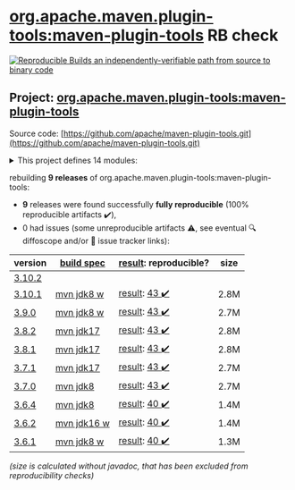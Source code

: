 [org.apache.maven.plugin-tools:maven-plugin-tools](https://central.sonatype.com/artifact/org.apache.maven.plugin-tools/maven-plugin-tools/versions) RB check
=======

[![Reproducible Builds](https://reproducible-builds.org/images/logos/rb.svg) an independently-verifiable path from source to binary code](https://reproducible-builds.org/)

## Project: [org.apache.maven.plugin-tools:maven-plugin-tools](https://central.sonatype.com/artifact/org.apache.maven.plugin-tools/maven-plugin-tools/versions)

Source code: [https://github.com/apache/maven-plugin-tools.git](https://github.com/apache/maven-plugin-tools.git)

<details><summary>This project defines 14 modules:</summary>

* [org.apache.maven.plugin-tools:maven-plugin-annotations](https://central.sonatype.com/artifact/org.apache.maven.plugin-tools/maven-plugin-annotations/3.10.1)
* [org.apache.maven.plugin-tools:maven-plugin-tools](https://central.sonatype.com/artifact/org.apache.maven.plugin-tools/maven-plugin-tools/3.10.1)
* [org.apache.maven.plugin-tools:maven-plugin-tools-annotations](https://central.sonatype.com/artifact/org.apache.maven.plugin-tools/maven-plugin-tools-annotations/3.10.1)
* [org.apache.maven.plugin-tools:maven-plugin-tools-ant](https://central.sonatype.com/artifact/org.apache.maven.plugin-tools/maven-plugin-tools-ant/3.10.1)
* [org.apache.maven.plugin-tools:maven-plugin-tools-api](https://central.sonatype.com/artifact/org.apache.maven.plugin-tools/maven-plugin-tools-api/3.10.1)
* [org.apache.maven.plugin-tools:maven-plugin-tools-beanshell](https://central.sonatype.com/artifact/org.apache.maven.plugin-tools/maven-plugin-tools-beanshell/3.10.1)
* [org.apache.maven.plugin-tools:maven-plugin-tools-generators](https://central.sonatype.com/artifact/org.apache.maven.plugin-tools/maven-plugin-tools-generators/3.10.1)
* [org.apache.maven.plugin-tools:maven-plugin-tools-java](https://central.sonatype.com/artifact/org.apache.maven.plugin-tools/maven-plugin-tools-java/3.10.1)
* [org.apache.maven.plugin-tools:maven-plugin-tools-model](https://central.sonatype.com/artifact/org.apache.maven.plugin-tools/maven-plugin-tools-model/3.10.1)
* [org.apache.maven.plugin-tools:maven-script](https://central.sonatype.com/artifact/org.apache.maven.plugin-tools/maven-script/3.10.1)
* [org.apache.maven.plugin-tools:maven-script-ant](https://central.sonatype.com/artifact/org.apache.maven.plugin-tools/maven-script-ant/3.10.1)
* [org.apache.maven.plugin-tools:maven-script-beanshell](https://central.sonatype.com/artifact/org.apache.maven.plugin-tools/maven-script-beanshell/3.10.1)
* [org.apache.maven.plugins:maven-plugin-plugin](https://central.sonatype.com/artifact/org.apache.maven.plugins/maven-plugin-plugin/3.10.1)
* [org.apache.maven.plugins:maven-plugin-report-plugin](https://central.sonatype.com/artifact/org.apache.maven.plugins/maven-plugin-report-plugin/3.10.1)
</details>

rebuilding **9 releases** of org.apache.maven.plugin-tools:maven-plugin-tools:
- **9** releases were found successfully **fully reproducible** (100% reproducible artifacts :heavy_check_mark:),
- 0 had issues (some unreproducible artifacts :warning:, see eventual :mag: diffoscope and/or :memo: issue tracker links):

| version | [build spec](/BUILDSPEC.md) | [result](https://reproducible-builds.org/docs/jvm/): reproducible? | size |
| -- | --------- | ------ | -- |
| [3.10.2](https://central.sonatype.com/artifact/org.apache.maven.plugin-tools/maven-plugin-tools/3.10.2/pom) | | | |
| [3.10.1](https://central.sonatype.com/artifact/org.apache.maven.plugin-tools/maven-plugin-tools/3.10.1/pom) | [mvn jdk8 w](maven-plugin-tools-3.10.1.buildspec) | [result](maven-plugin-tools-3.10.1.buildinfo): [43 :heavy_check_mark: ](maven-plugin-tools-3.10.1.buildcompare) | 2.8M |
| [3.9.0](https://central.sonatype.com/artifact/org.apache.maven.plugin-tools/maven-plugin-tools/3.9.0/pom) | [mvn jdk8 w](maven-plugin-tools-3.9.0.buildspec) | [result](maven-plugin-tools-3.9.0.buildinfo): [43 :heavy_check_mark: ](maven-plugin-tools-3.9.0.buildcompare) | 2.7M |
| [3.8.2](https://central.sonatype.com/artifact/org.apache.maven.plugin-tools/maven-plugin-tools/3.8.2/pom) | [mvn jdk17](maven-plugin-tools-3.8.2.buildspec) | [result](maven-plugin-tools-3.8.2.buildinfo): [43 :heavy_check_mark: ](maven-plugin-tools-3.8.2.buildcompare) | 2.8M |
| [3.8.1](https://central.sonatype.com/artifact/org.apache.maven.plugin-tools/maven-plugin-tools/3.8.1/pom) | [mvn jdk17](maven-plugin-tools-3.8.1.buildspec) | [result](maven-plugin-tools-3.8.1.buildinfo): [43 :heavy_check_mark: ](maven-plugin-tools-3.8.1.buildcompare) | 2.8M |
| [3.7.1](https://central.sonatype.com/artifact/org.apache.maven.plugin-tools/maven-plugin-tools/3.7.1/pom) | [mvn jdk17](maven-plugin-tools-3.7.1.buildspec) | [result](maven-plugin-tools-3.7.1.buildinfo): [43 :heavy_check_mark: ](maven-plugin-tools-3.7.1.buildcompare) | 2.7M |
| [3.7.0](https://central.sonatype.com/artifact/org.apache.maven.plugin-tools/maven-plugin-tools/3.7.0/pom) | [mvn jdk8](maven-plugin-tools-3.7.0.buildspec) | [result](maven-plugin-tools-3.7.0.buildinfo): [43 :heavy_check_mark: ](maven-plugin-tools-3.7.0.buildcompare) | 2.7M |
| [3.6.4](https://central.sonatype.com/artifact/org.apache.maven.plugin-tools/maven-plugin-tools/3.6.4/pom) | [mvn jdk8](maven-plugin-tools-3.6.4.buildspec) | [result](maven-plugin-tools-3.6.4.buildinfo): [40 :heavy_check_mark: ](maven-plugin-tools-3.6.4.buildcompare) | 1.4M |
| [3.6.2](https://central.sonatype.com/artifact/org.apache.maven.plugin-tools/maven-plugin-tools/3.6.2/pom) | [mvn jdk16 w](maven-plugin-tools-3.6.2.buildspec) | [result](maven-plugin-tools-3.6.2.buildinfo): [40 :heavy_check_mark: ](maven-plugin-tools-3.6.2.buildcompare) | 1.4M |
| [3.6.1](https://central.sonatype.com/artifact/org.apache.maven.plugin-tools/maven-plugin-tools/3.6.1/pom) | [mvn jdk8 w](maven-plugin-tools-3.6.1.buildspec) | [result](maven-plugin-tools-3.6.1.buildinfo): [40 :heavy_check_mark: ](maven-plugin-tools-3.6.1.buildcompare) | 1.3M |

<i>(size is calculated without javadoc, that has been excluded from reproducibility checks)</i>
